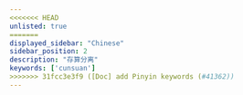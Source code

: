 ```yaml
---
<<<<<<< HEAD
unlisted: true
=======
displayed_sidebar: "Chinese"
sidebar_position: 2
description: "存算分离"
keywords: ['cunsuan']
>>>>>>> 31fcc3e3f9 ([Doc] add Pinyin keywords (#41362))
---
```

